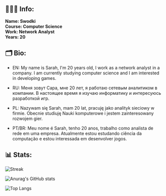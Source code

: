 ## 👩‍👧‍👦 Info:
 
**Name: Swodki** \
**Course: Computer Science** \
**Work: Network Analyst** \
**Years: 20**

## 🗂️ Bio:

- EN: My name is Sarah, I'm 20 years old, I work as a network analyst in a company. I am currently studying computer science and I am interested in developing games.

- RU: Меня зовут Сара, мне 20 лет, я работаю сетевым аналитиком в компании. В настоящее время я изучаю информатику и интересуюсь разработкой игр.

- PL: Nazywam się Sarah, mam 20 lat, pracuję jako analityk sieciowy w firmie. Obecnie studiuję Nauki komputerowe i jestem zainteresowany rozwojem gier.

- PT/BR: Meu nome é Sarah, tenho 20 anos, trabalho como analista de rede em uma empresa. Atualmente estou estudando ciência da computação e estou interessada em desenvolver jogos.

## 📊 Stats:
 
![Streak](https://github-readme-streak-stats.herokuapp.com/?user=Swodki&theme=rose&hide_border=true)

![Anurag's GitHub stats](https://github-readme-stats.vercel.app/api?username=swodki&show_icons=true&theme=rose)

![Top Langs](https://github-readme-stats.vercel.app/api/top-langs/?username=swodki&layout=compact&theme=rose)
